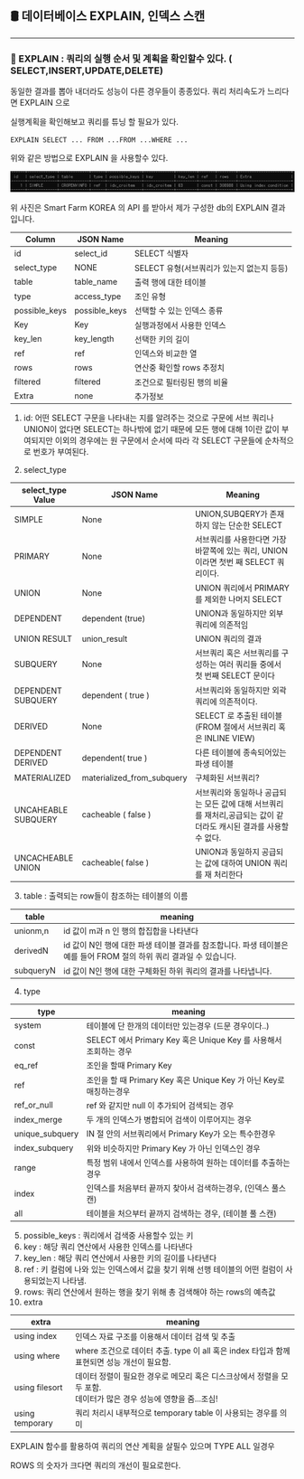 ## 🛢 데이터베이스 EXPLAIN, 인덱스 스캔

--------------------------------------------------------------------------------

### 📑 EXPLAIN :  쿼리의 실행  순서 및 계획을 확인할수 있다. ( SELECT,INSERT,UPDATE,DELETE)

동일한 결과를 뽑아 내더라도 성능이 다른 경우들이 종종있다. 쿼리 처리속도가 느리다면 EXPLAIN 으로

실행계획을 확인해보고 쿼리를 튜닝 할 필요가 있다.

```mysql
EXPLAIN SELECT ... FROM ...FROM ...WHERE ...
```

위와 같은 방법으로 EXPLAIN 을 사용할수 있다.

![](https://github.com/honghyeokgi/-DataBase-study/blob/main/img/%EA%B7%B8%EB%A6%BC1.png?raw=true)

위 사진은 Smart Farm KOREA 의 API 를 받아서 제가 구성한 db의 EXPLAIN 결과 입니다.

| Column        | JSON Name     | Meaning                                    |
| ------------- | ------------- | ------------------------------------------ |
| id            | select_id     | SELECT 식별자                              |
| select_type   | NONE          | SELECT 유형(서브쿼리가 있는지 없는지 등등) |
| table         | table_name    | 출력 행에 대한 테이블                      |
| type          | access_type   | 조인 유형                                  |
| possible_keys | possible_keys | 선택할 수 있는 인덱스 종류                 |
| Key           | Key           | 실행과정에서 사용한 인덱스                 |
| key_len       | key_length    | 선택한 키의 길이                           |
| ref           | ref           | 인덱스와 비교한 열                         |
| rows          | rows          | 연산중 확인할 rows 추정치                  |
| filtered      | filtered      | 조건으로 필터링된 행의 비율                |
| Extra         | none          | 추가정보                                   |

1. id:  어떤 SELECT 구문을 나타내는 지를 알려주는 것으로 구문에 서브 쿼리나 UNION이 없다면 SELECT는 하나밖에 없기 때문에 모든 행에 대해 1이란 값이 부여되지만 이외의 경우에는 원 구문에서 순서에 따라 각 SELECT 구문들에 순차적으로 번호가 부여된다.

   

2. select_type

| select_type Value        | JSON Name                  | Meaning                                                      |
| ------------------------ | -------------------------- | ------------------------------------------------------------ |
| SIMPLE                   | None                       | UNION,SUBQERY가 존재하지 않는 단순한 SELECT                  |
| PRIMARY                  | None                       | 서브쿼리를 사용한다면 가장 바깥쪽에 있는 쿼리, UNION 이라면 첫번 째 SELECT 쿼리이다. |
| UNION                    | None                       | UNION 쿼리에서 PRIMARY 를 제외한 나머지 SELECT               |
| DEPENDENT                | dependent (true)           | UNION과 동일하지만 외부쿼리에 의존적임                       |
| UNION RESULT             | union_result               | UNION 쿼리의 결과                                            |
| SUBQUERY                 | None                       | 서브쿼리 혹은 서브쿼리를 구성하는 여러 쿼리들 중에서 첫 번째 SELECT 문이다 |
| DEPENDENT<br />SUBQUERY  | dependent ( true )         | 서브쿼리와 동일하지만 외곽 쿼리에 의존적이다.                |
| DERIVED                  | None                       | SELECT 로 추출된 테이블(FROM 절에서 서브쿼리 혹은 INLINE VIEW) |
| DEPENDENT<br />DERIVED   | dependent( true )          | 다른 테이블에 종속되어있는 파생 테이블                       |
| MATERIALIZED             | materialized_from_subquery | 구체화된 서브쿼리?                                           |
| UNCAHEABLE<br />SUBQUERY | cacheable ( false )        | 서브쿼리와 동일하나 공급되는 모든 값에 대해 서브쿼리를 재처리,공급되는 값이 같더라도 캐시된 결과를 사용할수 없다. |
| UNCACHEABLE<br />UNION   | cacheable( false )         | UNION과 동일하지 공급되는 값에 대하여 UNION 쿼리를 재 처리한다 |



3. table  : 출력되는 row들이 참조하는 테이블의 이름

| table     | meaning                                                      |
| --------- | ------------------------------------------------------------ |
| unionm,n  | id 값이 m과 n 인 행의 합집합을 나타낸다                      |
| derivedN  | id 값이 N인 행에 대한 파생 테이블 결과를 참조합니다. 파생 테이블은 예를 들어 FROM 절의 하위 쿼리 결과일 수 있습니다. |
| subqueryN | id 값이 N인 행에 대한 구체화된 하위 쿼리의 결과를 나타냅니다. |



4. type

| type            | meaning                                                      |
| --------------- | ------------------------------------------------------------ |
| system          | 테이블에 단 한개의 데이터만 있는경우 (드문 경우이다..)       |
| const           | SELECT 에서 Primary Key 혹은 Unique Key 를 사용해서 조회하는 경우 |
| eq_ref          | 조인을 할때 Primary Key                                      |
| ref             | 조인을 할 때 Primary Key 혹은 Unique Key 가 아닌 Key로 매칭하는경우 |
| ref_or_null     | ref 와 같지만 null 이 추가되어 검색되는 경우                 |
| index_merge     | 두 개의 인덱스가 병합되어 검색이 이루어지는 경우             |
| unique_subquery | IN 절 안의 서브쿼리에서 Primary Key가 오는 특수한경우        |
| index_subquery  | 위와 비슷하지만 Primary Key 가 아닌 인덱스인 경우            |
| range           | 특정 범위 내에서 인덱스를 사용하여 원하는 데이터를 추출하는 경우 |
| index           | 인덱스를 처음부터 끝까지 찾아서 검색하는경우, (인덱스 풀스캔) |
| all             | 테이블을 처으부터 끝까지 검색하는 경우, (테이블 풀 스캔)     |

5. possible_keys : 쿼리에서 검색중 사용할수 있는 키
6. key : 해당 쿼리 연산에서 사용한 인덱스를 나타낸다
7. key_len : 해당 쿼리 연산에서 사용한 키의 길이를 나타낸다
8. ref : 키 컬럼에 나와 있는 인덱스에서 값을 찾기 위해 선행 테이블의 어떤 컬럼이 사용되었는지 나타냄.
9. rows: 쿼리 연산에서 원하는 행을 찾기 위해 총 검색해야 하는 rows의 예측값 
10. extra

 

| extra           | meaning                                                      |
| --------------- | ------------------------------------------------------------ |
| using index     | 인덱스 자료 구조를 이용해서 데이터 검색 및 추출              |
| using where     | where 조건으로 데이터 추출. type 이 all 혹은 index 타입과 함께 표현되면 성능 개선이 필요함. |
| using filesort  | 데이터 정렬이 필요한 경우로 메모리 혹은 디스크상에서 정렬을 모두 포함.<br />데이터가 많은 경우 성능에 영향을 줌...조심! |
| using temporary | 쿼리 처리시 내부적으로 temporary table 이 사용되는 경우를 의미 |

EXPLAIN 함수를 활용하여 쿼리의 연산 계획을 살필수 있으며 TYPE ALL 일경우 

ROWS	의 숫자가 크다면 쿼리의 개선이 필요로한다.



